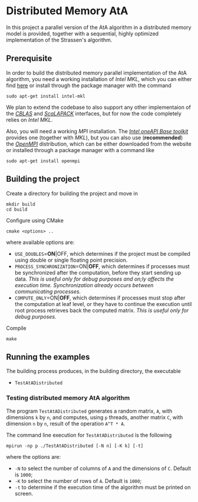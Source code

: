 # Distributed Memory AtA
In this project a parallel version of the AtA algorithm in a distributed memory model is provided, together with a sequential, highly optimized implementation of the Strassen's algorithm.

## Prerequisite
In order to build the distributed memory parallel implementation of the AtA algorithm, you need a working installation of *Intel MKL*, which you can either find [here](https://software.intel.com/content/www/us/en/develop/tools/oneapi/base-toolkit.html) or install through the package manager with the command
```
sudo apt-get install intel-mkl
```
We plan to extend the codebase to also support any other implementaion of the [*CBLAS*](http://www.netlib.org/blas/) and [*ScaLAPACK*](http://www.netlib.org/scalapack/) interfaces, but for now the code completely relies on *Intel MKL*.

Also, you will need a working *MPI* installation. The [*Intel oneAPI Base toolkit*](https://software.intel.com/content/www/us/en/develop/tools/oneapi/base-toolkit.html) provides one (together with *MKL*), but you can also use (**recommended**) the [*OpenMPI*](https://www.open-mpi.org/) distribution, which can be either downloaded from the website or installed through a package manager with a command like
```
sudo apt-get install openmpi
```

## Building the project
Create a directory for building the project and move in
```
mkdir build
cd build
```

Configure using CMake
```
cmake <options> ..
```
where available options are:
 - `USE_DOUBLES`=**ON**|OFF, which determines if the project must be compiled using double or single floating point precision.
 - `PROCESS_SYNCHRONIZATION`=ON|**OFF**, which determines if processes must be synchronized after the computation, before they start sending up data. *This is useful only for debug purposes and on;ly affects the execution time. Synchronization already occurs between communicating processes.*
 - `COMPUTE_ONLY`=ON|**OFF**, which determines if processes must stop after the computation at leaf level, or they have to continue the execution until root process retrieves back the computed matrix. *This is useful only for debug purposes.*


Compile
```
make
```

## Running the examples
The building process produces, in the building directory, the executable
 - `TestAtADistributed`


### Testing distributed memory AtA algorithm
The program `TestAtADistributed` generates a random matrix, `A`, with dimensions `k` by `n`, and computes, using `p` threads, another matrix `C`, with dimension `n` by `n`, result of the operation `A^T * A`.

The command line execution for `TestAtADistributed` is the following
```
mpirun -np p ./TestAtADistributed [-N n] [-K k] [-t]
```
where the options are:
 - `-N` to select the number of columns of `A` and the dimensions of `C`. Default is `1000`;
 - `-K` to select the number of rows of `A`. Default is `1000`;
 - `-t` to determine if the execution time of the algorithm must be printed on screen.